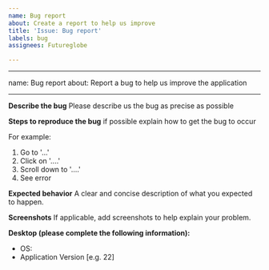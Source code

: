 ```yaml
---
name: Bug report
about: Create a report to help us improve
title: 'Issue: Bug report'
labels: bug
assignees: Futureglobe

---
```


---
name: Bug report
about: Report a bug to help us improve the application

---

**Describe the bug**
Please describe us the bug as precise as possible

**Steps to reproduce the bug**
if possible explain how to get the bug to occur

For example:
1. Go to '...'
2. Click on '....'
3. Scroll down to '....'
4. See error

**Expected behavior**
A clear and concise description of what you expected to happen.

**Screenshots**
If applicable, add screenshots to help explain your problem.

**Desktop (please complete the following information):**
 - OS:
 - Application Version [e.g. 22]
